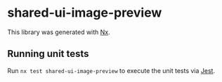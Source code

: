 # shared-ui-image-preview

This library was generated with [Nx](https://nx.dev).

## Running unit tests

Run `nx test shared-ui-image-preview` to execute the unit tests via [Jest](https://jestjs.io).
